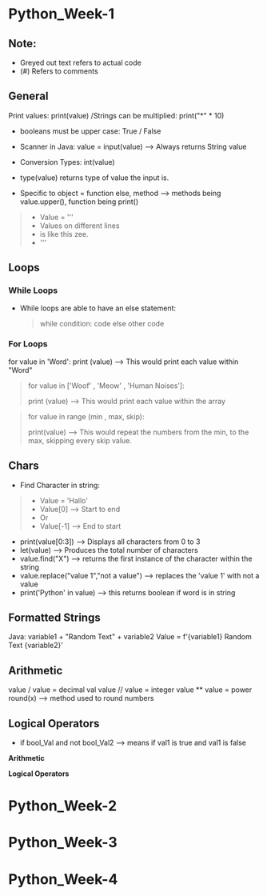 # Python_Week-1
## Note: 
- Greyed out text refers to actual code
- (#) Refers to comments

## General
Print values: print(value)
/Strings can be multiplied: print("*" * 10)
- booleans must be upper case: True / False
- Scanner in Java: value = input(value) --> Always returns String value
- Conversion Types: int(value)
- type(value) returns type of value the input is.

- Specific to object = function
else, method --> methods being value.upper(), function being print()

> - Value = ''' 
> - Values on different lines
> - is like this zee.
> - '''

## Loops
### While Loops
- While loops are able to have an else statement:
  > while condition:
  > code
  > else
  >  other code
  
### For Loops
for value in 'Word':
print (value) --> This would print each value within "Word"
> for value in ['Woof' , 'Meow' , 'Human Noises']:
>
> print (value) --> This would print each value within the array

> for value in range (min , max, skip):
> 
 > print(value) --> This would repeat the numbers from the min, to the max, skipping every skip value.

## Chars
- Find Character in string: 
> - Value = 'Hallo'
>  - Value[0] --> Start to end
 > - Or
  > - Value[-1] --> End to start
- print(value[0:3]) --> Displays all characters from 0 to 3
- let(value) --> Produces the total number of characters
- value.find("X") --> returns the first instance of the character within the string 
- value.replace("value 1","not a value") --> replaces the 'value 1' with not a value
- print('Python' in value) --> this returns boolean if word is in string


## Formatted Strings
Java: variable1 + "Random Text" + variable2
Value = f'{variable1} Random Text {variable2}'

## Arithmetic
value / value = decimal val
value // value = integer
value ** value = power
round(x) --> method used to round numbers


## Logical Operators
- if bool_Val and not bool_Val2 --> means if val1 is true and val1 is false

**Arithmetic**

**Logical Operators**


















# Python_Week-2

# Python_Week-3

# Python_Week-4


